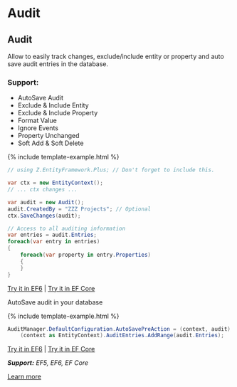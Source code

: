 # Audit

## Audit

Allow to easily track changes, exclude/include entity or property and auto save audit entries in the database.

### Support:

 - AutoSave Audit
 - Exclude & Include Entity
 - Exclude & Include Property
 - Format Value
 - Ignore Events
 - Property Unchanged
 - Soft Add & Soft Delete

{% include template-example.html %} 
```csharp
// using Z.EntityFramework.Plus; // Don't forget to include this.

var ctx = new EntityContext();
// ... ctx changes ...

var audit = new Audit();
audit.CreatedBy = "ZZZ Projects"; // Optional
ctx.SaveChanges(audit);

// Access to all auditing information
var entries = audit.Entries;
foreach(var entry in entries)
{
    foreach(var property in entry.Properties)
    {
    }
}

```
[Try it in EF6](https://dotnetfiddle.net/89tii1) | [Try it in EF Core](https://dotnetfiddle.net/LPZvLa)

AutoSave audit in your database

{% include template-example.html %} 
```csharp
AuditManager.DefaultConfiguration.AutoSavePreAction = (context, audit) =>
    (context as EntityContext).AuditEntries.AddRange(audit.Entries);

```
[Try it in EF6](https://dotnetfiddle.net/rRORzM) | [Try it in EF Core](https://dotnetfiddle.net/DeLrTJ)

***Support:** EF5, EF6, EF Core*

[Learn more](/audit)
